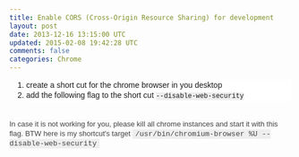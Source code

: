 ```yaml
---
title: Enable CORS (Cross-Origin Resource Sharing) for development
layout: post
date: 2013-12-16 13:15:00 UTC
updated: 2015-02-08 19:42:28 UTC
comments: false
categories: Chrome
---
```

<ol style="background-color: white; border: 0px; font-family: Arial, 'Liberation Sans', 'DejaVu Sans', sans-serif; font-size: 14px; line-height: 18px; list-style-image: initial; list-style-position: initial; margin: 0px 0px 1em 30px; padding: 0px; vertical-align: baseline;"><li style="background-color: transparent; border: 0px; margin: 0px; padding: 0px; vertical-align: baseline;">create a short cut for the chrome browser in you desktop</li><li style="background-color: transparent; border: 0px; margin: 0px; padding: 0px; vertical-align: baseline;">add the following flag to the short cut&nbsp;<code style="background-color: #eeeeee; border: 0px; font-family: Consolas, Menlo, Monaco, 'Lucida Console', 'Liberation Mono', 'DejaVu Sans Mono', 'Bitstream Vera Sans Mono', 'Courier New', monospace, serif; margin: 0px; padding: 0px; vertical-align: baseline;">--disable-web-security</code></li></ol><div><span style="font-family: Consolas, Menlo, Monaco, Lucida Console, Liberation Mono, DejaVu Sans Mono, Bitstream Vera Sans Mono, Courier New, monospace, serif;"><span style="font-size: 14px; line-height: 18px;"><br /></span></span></div><div><span style="background-color: #fafafa; color: #444444; font-family: Arial, 'Liberation Sans', 'DejaVu Sans', sans-serif; font-size: 13px; line-height: 17px;">In case it is not working for you, please kill all chrome instances and start it with this flag. BTW here is my shortcut's target&nbsp;</span><code style="background-color: #eeeeee; border: 0px; color: #444444; font-family: Consolas, Menlo, Monaco, 'Lucida Console', 'Liberation Mono', 'DejaVu Sans Mono', 'Bitstream Vera Sans Mono', 'Courier New', monospace, serif; font-size: 13px; line-height: 17px; margin: 0px; padding: 1px 5px; vertical-align: baseline;">/usr/bin/chromium-browser %U --disable-web-security</code></div>